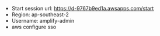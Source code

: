 * Start session url: https://d-9767b9ed1a.awsapps.com/start
* Region: ap-southeast-2
* Username: amplify-admin
* aws configure sso